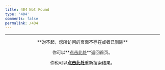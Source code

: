 ```yaml
---
title: 404 Not Found
type: '404'
comments: false
permalink: /404
---
```


----

<center>**对不起，您所访问的页面不存在或者已删除**

你可以**[点击此处](http://wolfydw.me)**返回首页。

你也可以<a href="#" class="popup-trigger">**点击此处**</a>重新搜索结果。</center>